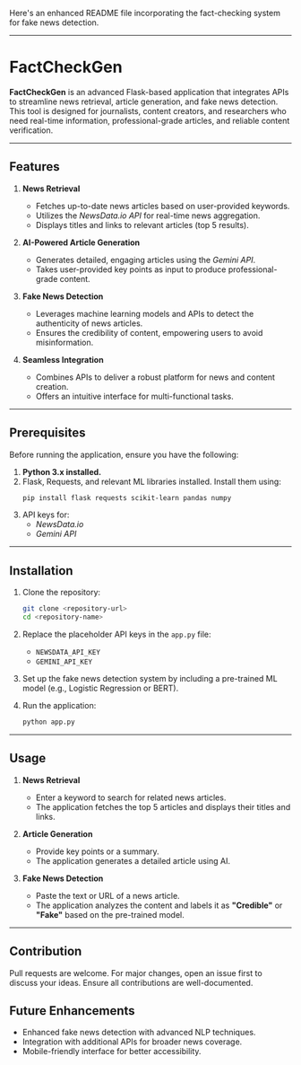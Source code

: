 Here's an enhanced README file incorporating the fact-checking system for fake news detection.  

---

# FactCheckGen  

**FactCheckGen** is an advanced Flask-based application that integrates APIs to streamline news retrieval, article generation, and fake news detection. This tool is designed for journalists, content creators, and researchers who need real-time information, professional-grade articles, and reliable content verification.  

---

## Features  

1. **News Retrieval**  
   - Fetches up-to-date news articles based on user-provided keywords.  
   - Utilizes the *NewsData.io API* for real-time news aggregation.  
   - Displays titles and links to relevant articles (top 5 results).  

2. **AI-Powered Article Generation**  
   - Generates detailed, engaging articles using the *Gemini API*.  
   - Takes user-provided key points as input to produce professional-grade content.  

3. **Fake News Detection**  
   - Leverages machine learning models and APIs to detect the authenticity of news articles.  
   - Ensures the credibility of content, empowering users to avoid misinformation.  

4. **Seamless Integration**  
   - Combines APIs to deliver a robust platform for news and content creation.  
   - Offers an intuitive interface for multi-functional tasks.  

---

## Prerequisites  

Before running the application, ensure you have the following:  

1. **Python 3.x installed.**  
2. Flask, Requests, and relevant ML libraries installed. Install them using:  
   ```bash
   pip install flask requests scikit-learn pandas numpy
   ```  
3. API keys for:  
   - *NewsData.io*  
   - *Gemini API*  

---

## Installation  

1. Clone the repository:  
   ```bash
   git clone <repository-url>
   cd <repository-name>
   ```  

2. Replace the placeholder API keys in the `app.py` file:  
   - `NEWSDATA_API_KEY`  
   - `GEMINI_API_KEY`  

3. Set up the fake news detection system by including a pre-trained ML model (e.g., Logistic Regression or BERT).  

4. Run the application:  
   ```bash
   python app.py
   ```  

---

## Usage  

1. **News Retrieval**  
   - Enter a keyword to search for related news articles.  
   - The application fetches the top 5 articles and displays their titles and links.  

2. **Article Generation**  
   - Provide key points or a summary.  
   - The application generates a detailed article using AI.  

3. **Fake News Detection**  
   - Paste the text or URL of a news article.  
   - The application analyzes the content and labels it as **"Credible"** or **"Fake"** based on the pre-trained model.  

---

## Contribution  

Pull requests are welcome. For major changes, open an issue first to discuss your ideas. Ensure all contributions are well-documented.  


## Future Enhancements  

- Enhanced fake news detection with advanced NLP techniques.  
- Integration with additional APIs for broader news coverage.  
- Mobile-friendly interface for better accessibility.  





